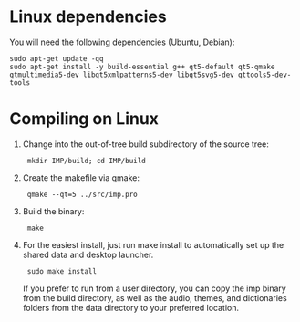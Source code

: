 # Linux dependencies

You will need the following dependencies (Ubuntu, Debian):

    sudo apt-get update -qq
    sudo apt-get install -y build-essential g++ qt5-default qt5-qmake qtmultimedia5-dev libqt5xmlpatterns5-dev libqt5svg5-dev qttools5-dev-tools

# Compiling on Linux

1. Change into the out-of-tree build subdirectory of the source tree:

        mkdir IMP/build; cd IMP/build

2. Create the makefile via qmake:

        qmake --qt=5 ../src/imp.pro

3. Build the binary:

        make

4. For the easiest install, just run make install to automatically set up the shared data and desktop launcher.

        sudo make install

   If you prefer to run from a user directory, you can copy the imp binary from the build directory, as well as the audio, themes, and dictionaries folders from the data directory to your preferred location.

